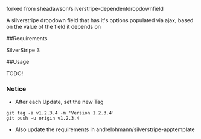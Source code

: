 forked from sheadawson/silverstripe-dependentdropdownfield

A silverstripe dropdown field that has it's options populated via ajax, based on the value of the field it depends on

##Requirements

SilverStripe 3

##Usage

TODO!

### Notice
 * After each Update, set the new Tag
```
git tag -a v1.2.3.4 -m 'Version 1.2.3.4'
git push -u origin v1.2.3.4
```
 * Also update the requirements in andrelohmann/silverstripe-apptemplate
